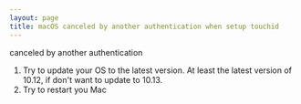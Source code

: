 ```yaml
---
layout: page
title: macOS canceled by another authentication when setup touchid
---
```


canceled by another authentication

1. Try to update your OS to the latest version. At least the latest version of 10.12, if don't want to update to 10.13.
2. Try to restart you Mac